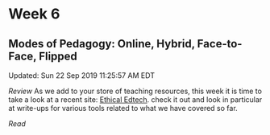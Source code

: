 # Week 6

## Modes of Pedagogy: Online, Hybrid, Face-to-Face, Flipped

Updated:
Sun 22 Sep 2019 11:25:57 AM EDT

*Review*
As we add to your store of teaching resources, this week it is time to take a look at a recent site: [Ethical Edtech](https://ethicaledtech.info/wiki/Meta:Welcome_to_Ethical_EdTech). check it out and look in particular at write-ups for various tools related to what we have covered so far. 

*Read*

